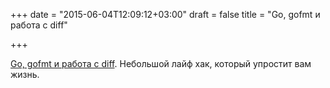 +++
date = "2015-06-04T12:09:12+03:00"
draft = false
title = "Go, gofmt и работа с diff"

+++

<p><a href="http://peterstace.github.io/2015/06/02/go-gofmt-and-diff.html">Go, gofmt и работа с diff</a>. Небольшой лайф хак, который упростит вам жизнь.</p>

